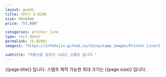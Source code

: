```yaml
---
layout: goods
title: 샤이니 S-829D
size: 40x64mm
price: "57,000"

categories: printer_line
type: rect_dater
permalink: /S-829D/
images1: "https://infohojin.github.io/shinystamp_images/Printer_Line/S-829D/S-829D_1.jpg"

subtitle: "자동으로 잉크가 나오는 스템프 입니다."
---
```


{{page.title}} 입니다. 스템프 제작 가능한 최대 크기는 {{page.size}} 입니다. 